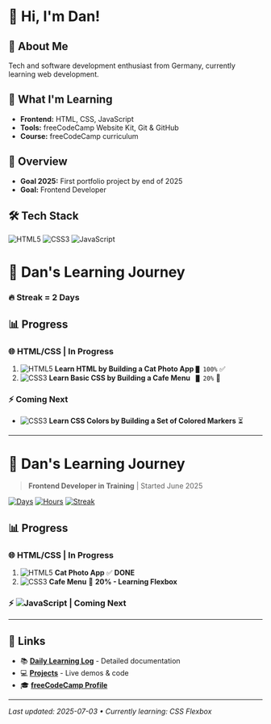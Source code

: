 # 👋 Hi, I'm Dan!

## 🚀 About Me
Tech and software development enthusiast from Germany, currently learning web development.

## 🌱 What I'm Learning
- **Frontend:** HTML, CSS, JavaScript
- **Tools:** freeCodeCamp Website Kit, Git & GitHub
- **Course:** freeCodeCamp curriculum

## 🎯 Overview
- **Goal 2025:** First portfolio project by end of 2025
- **Goal:** Frontend Developer

## 🛠️ Tech Stack
![HTML5](https://img.shields.io/badge/-HTML5-E34F26?style=flat&logo=html5&logoColor=white)
![CSS3](https://img.shields.io/badge/-CSS3-1572B6?style=flat&logo=css3&logoColor=white)
![JavaScript](https://img.shields.io/badge/-JavaScript-F7DF1E?style=flat&logo=javascript&logoColor=black)

# 🚀 Dan's Learning Journey

### 🔥 Streak = 2 Days

## 📊 Progress

### 🌐 HTML/CSS | In Progress
1. ![HTML5](https://img.shields.io/badge/-HTML5-E34F26?style=flat&logo=html5&logoColor=white) **Learn HTML by Building a Cat Photo App** `█ 100%` ✅
2. ![CSS3](https://img.shields.io/badge/-CSS3-1572B6?style=flat&logo=css3&logoColor=white) **Learn Basic CSS by Building a Cafe Menu** ` █ 20%` 🔄

### ⚡ Coming Next
- ![CSS3](https://img.shields.io/badge/-CSS3-1572B6?style=flat&logo=css3&logoColor=white) **Learn CSS Colors by Building a Set of Colored Markers** ⏳

---

# 🚀 Dan's Learning Journey

> **Frontend Developer in Training** | Started June 2025

[![Days](https://img.shields.io/badge/Days-15-brightgreen?style=flat-square)](.)
[![Hours](https://img.shields.io/badge/Hours-42h-blue?style=flat-square)](.)
[![Streak](https://img.shields.io/badge/Streak-🔥%2012-orange?style=flat-square)](.)

## 📊 Progress

### 🌐 HTML/CSS | In Progress
1. ![HTML5](https://img.shields.io/badge/-HTML5-E34F26?style=flat&logo=html5&logoColor=white) **Cat Photo App** ✅ **DONE**
2. ![CSS3](https://img.shields.io/badge/-CSS3-1572B6?style=flat&logo=css3&logoColor=white) **Cafe Menu** 🔄 **20% - Learning Flexbox**

### ⚡ ![JavaScript](https://img.shields.io/badge/-JavaScript-F7DF1E?style=flat&logo=javascript&logoColor=black) | Coming Next

---

## 🔗 Links
- 📚 **[Daily Learning Log](./learning-log.md)** - Detailed documentation
- 💻 **[Projects](./projects/)** - Live demos & code
- 🎓 **[freeCodeCamp Profile](https://freecodecamp.org/your-profile)**

---

*Last updated: 2025-07-03 • Currently learning: CSS Flexbox*




